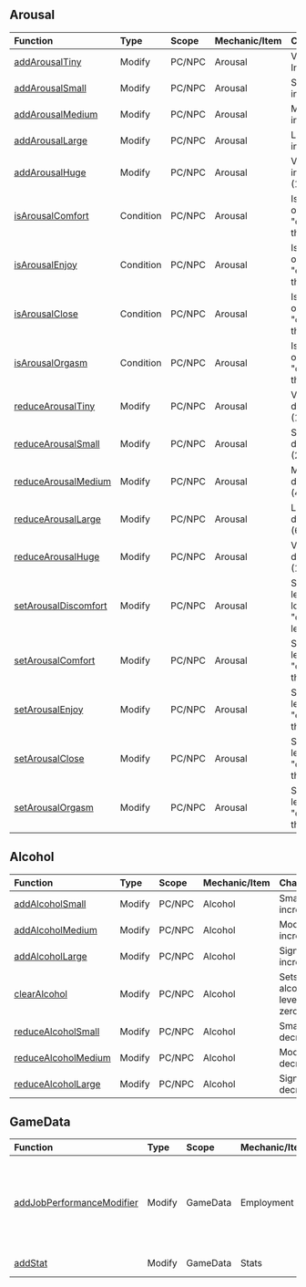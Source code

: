 ## Arousal

| Function | Type | Scope | Mechanic/Item | Change | Parameters | Returns |
| :------- | :--- | :---- | :------------ | :----- | :---- | :---- |
| [addArousalTiny](Context-Objects#addarousaltiny-void) | Modify | PC/NPC | Arousal | Very small Increase (1) | None  | Void |
| [addArousalSmall](Context-Objects#addarousalsmall-void) | Modify | PC/NPC | Arousal | Small increase (2) | None  | Void |
| [addArousalMedium](Context-Objects#addarousalmedium-void) | Modify | PC/NPC | Arousal | Moderate increase (4) | None  | Void |
| [addArousalLarge](Context-Objects#addarousallarge-void) | Modify | PC/NPC | Arousal | Large increase (6) | None  | Void |
| [addArousalHuge](Context-Objects#addarousalhuge-void) | Modify | PC/NPC | Arousal | Very large increase (10) | None  | Void |
| [isArousalComfort](Context-Objects#isarousalcomfort-boolean) | Condition | PC/NPC | Arousal | Is arousal at or above the "comfort" threshold? | None  | Boolean |
| [isArousalEnjoy](Context-Objects#isarousalenjoy-boolean) | Condition | PC/NPC | Arousal | Is arousal at or above the "enjoy" threshold? | None  | Boolean |
| [isArousalClose](Context-Objects#isarousalclose-boolean) | Condition | PC/NPC | Arousal | Is arousal at or above the "close" threshold? | None  | Boolean |
| [isArousalOrgasm](Context-Objects#isarousalorgasm-boolean) | Condition | PC/NPC | Arousal | Is arousal at or above the "orgasm" threshold? | None  | Boolean |
| [reduceArousalTiny](Context-Objects#reducearousaltiny-void) | Modify | PC/NPC | Arousal | Very small decrease (1) | None  | Void |
| [reduceArousalSmall](Context-Objects#reducearousalsmall-void) | Modify | PC/NPC | Arousal | Small decrease (2) | None  | Void |
| [reduceArousalMedium](Context-Objects#reducearousalmedium-void) | Modify | PC/NPC | Arousal | Moderate decrease (4) | None  | Void |
| [reduceArousalLarge](Context-Objects#reducearousallarge-void) | Modify | PC/NPC | Arousal | Large decrease (6) | None  | Void |
| [reduceArousalHuge](Context-Objects#reducearousalhuge-void) | Modify | PC/NPC | Arousal | Very large decrease (10) | None  | Void |
| [setArousalDiscomfort](Context-Objects#setarousaldiscomfort-void) | Modify | PC/NPC | Arousal | Sets arousal level to lowest "discomfort" level | None  | Void |
| [setArousalComfort](Context-Objects#setarousalcomfort-void) | Modify | PC/NPC | Arousal | Sets arousal level to the "comfort" threshold | None  | Void |
| [setArousalEnjoy](Context-Objects#setarousalenjoy-void) | Modify | PC/NPC | Arousal | Sets arousal level to the "enjoy" threshold | None  | Void |
| [setArousalClose](Context-Objects#setarousalclose-void) | Modify |  PC/NPC | Arousal | Sets arousal level to the "close" threshold | None  | Void |
| [setArousalOrgasm](Context-Objects#setarousalorgasm-void) | Modify | PC/NPC | Arousal | Sets arousal level to the "orgasm" threshold | None  | Void |

## Alcohol

| Function | Type | Scope | Mechanic/Item | Change | Parameters | Returns |
| :------- | :--- | :---- | :------------ | :----- | :---- | :---- |
| [addAlcoholSmall](Context-Objects#addalcoholsmall-void) | Modify | PC/NPC | Alcohol | Small increase | None  | Void |
| [addAlcoholMedium](Context-Objects#addalcoholmedium-void) | Modify | PC/NPC | Alcohol | Moderate increase | None  | Void |
| [addAlcoholLarge](Context-Objects#addalcohollarge-void) | Modify | PC/NPC | Alcohol | Significant increase | None  | Void |
| [clearAlcohol](Context-Objects#clearalcohol-void) | Modify | PC/NPC | Alcohol | Sets alcohol level to zero | None  | Void |
| [reduceAlcoholSmall](Context-Objects#reducealcoholsmall-void) | Modify | PC/NPC | Alcohol | Small decrease | None  | Void |
| [reduceAlcoholMedium](Context-Objects#reducealcoholmedium-void) | Modify | PC/NPC | Alcohol | Moderate decrease | None  | Void |
| [reduceAlcoholLarge](Context-Objects#reducealcohollarge-void) | Modify | PC/NPC | Alcohol | Significant decrease | None  | Void |


## GameData

| Function | Type | Scope | Mechanic/Item | Change | Parameters | Returns |
| :------- | :--- | :---- | :------------ | :----- | :---- | :---- |
| [addJobPerformanceModifier](Context-Objects#addjobperformancemodifierint-amount-void) | Modify | GameData | Employment | Adds a numeric modifier for the next time job performance is calculated.  | Integer amount | Void |
| [addStat](Context-Objects#addstatstring-stat-void) | Modify	| GameData | Stats | Increments the stat by 1 | String `<stat>` | Void |


